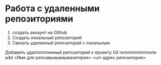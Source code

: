 # Работа с удаленными репозиториями
1. создать аккаунт на Github
2. Создать локальный репозиторий
3. Связать удаленный репозиторий с локальным

Добавить удалллллленный репозиторий к проекту Git remmmmmmmote add <Имя для репоавыаываывазитория> <url-адрес репозитория>
